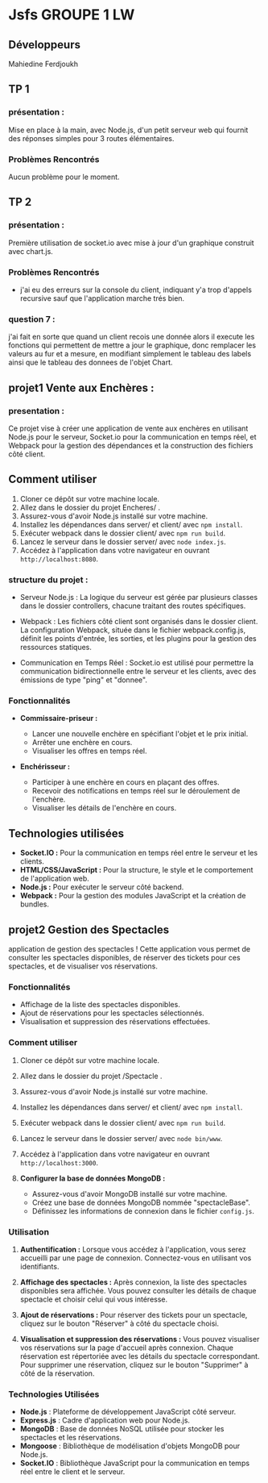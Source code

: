 # Jsfs GROUPE 1  LW

## Développeurs

Mahiedine Ferdjoukh



## TP 1

### présentation :

Mise en place à la main, avec Node.js, d'un petit serveur web qui fournit des réponses simples pour 3 routes élémentaires.


### Problèmes Rencontrés

Aucun problème pour le moment.


## TP 2

### présentation :

Première utilisation de socket.io avec mise à jour d'un graphique construit avec chart.js.


### Problèmes Rencontrés
- j'ai eu des erreurs sur la console du client, indiquant y'a trop d'appels recursive sauf que l'application marche trés bien.

### question 7 :  

j'ai fait en sorte que quand un client recois une donnée alors il execute les fonctions qui permettent de mettre a jour le graphique, donc remplacer les valeurs au fur et a mesure, en modifiant simplement le tableau des labels ainsi que le tableau des donnees de l'objet Chart.

## projet1 Vente aux Enchères :  

### presentation : 

Ce projet vise à créer une application de vente aux enchères en utilisant Node.js pour le serveur, Socket.io pour la communication en temps réel, et Webpack pour la gestion des dépendances et la construction des fichiers côté client.


## Comment utiliser

1. Cloner ce dépôt sur votre machine locale.
2. Allez dans le dossier du projet Encheres/ .
3. Assurez-vous d'avoir Node.js installé sur votre machine.
4. Installez les dépendances dans server/ et client/ avec `npm install`.
5. Exécuter webpack dans le dossier client/ avec `npm run build`.    
6. Lancez le serveur dans le dossier server/ avec `node index.js`.
7. Accédez à l'application dans votre navigateur en ouvrant `http://localhost:8080`.


### structure du projet : 

- Serveur Node.js : La logique du serveur est gérée par plusieurs classes dans le dossier controllers, chacune traitant des routes spécifiques.

- Webpack : Les fichiers côté client sont organisés dans le dossier client. La configuration Webpack, située dans le fichier webpack.config.js, définit les points d'entrée, les sorties, et les plugins pour la gestion des ressources statiques.

- Communication en Temps Réel : Socket.io est utilisé pour permettre la communication bidirectionnelle entre le serveur et les clients, avec des émissions de type "ping" et "donnee".

### Fonctionnalités

- **Commissaire-priseur :**
  - Lancer une nouvelle enchère en spécifiant l'objet et le prix initial.
  - Arrêter une enchère en cours.
  - Visualiser les offres en temps réel.

- **Enchérisseur :**
  - Participer à une enchère en cours en plaçant des offres.
  - Recevoir des notifications en temps réel sur le déroulement de l'enchère.
  - Visualiser les détails de l'enchère en cours.

## Technologies utilisées

- **Socket.IO :** Pour la communication en temps réel entre le serveur et les clients.
- **HTML/CSS/JavaScript :** Pour la structure, le style et le comportement de l'application web.
- **Node.js :** Pour exécuter le serveur côté backend.
- **Webpack :** Pour la gestion des modules JavaScript et la création de bundles.





## projet2 Gestion des Spectacles

application de gestion des spectacles ! Cette application vous permet de consulter les spectacles disponibles, de réserver des tickets pour ces spectacles, et de visualiser vos réservations.

### Fonctionnalités

- Affichage de la liste des spectacles disponibles.
- Ajout de réservations pour les spectacles sélectionnés.
- Visualisation et suppression des réservations effectuées.

### Comment utiliser

1. Cloner ce dépôt sur votre machine locale.
2. Allez dans le dossier du projet /Spectacle .
3. Assurez-vous d'avoir Node.js installé sur votre machine.
4. Installez les dépendances dans server/ et client/ avec `npm install`.
5. Exécuter webpack dans le dossier client/ avec `npm run build`.    
6. Lancez le serveur dans le dossier server/ avec `node bin/www`.
7. Accédez à l'application dans votre navigateur en ouvrant `http://localhost:3000`.



4. **Configurer la base de données MongoDB :**
   - Assurez-vous d'avoir MongoDB installé sur votre machine.
   - Créez une base de données MongoDB nommée "spectacleBase".
   - Définissez les informations de connexion dans le fichier `config.js`.


### Utilisation

1. **Authentification :** Lorsque vous accédez à l'application, vous serez accueilli par une page de connexion. Connectez-vous en utilisant vos identifiants.

2. **Affichage des spectacles :** Après connexion, la liste des spectacles disponibles sera affichée. Vous pouvez consulter les détails de chaque spectacle et choisir celui qui vous intéresse.

3. **Ajout de réservations :** Pour réserver des tickets pour un spectacle, cliquez sur le bouton "Réserver" à côté du spectacle choisi.


4. **Visualisation et suppression des réservations :** Vous pouvez visualiser vos réservations sur la page d'accueil après connexion. Chaque réservation est répertoriée avec les détails du spectacle correspondant. Pour supprimer une réservation, cliquez sur le bouton "Supprimer" à côté de la réservation.

### Technologies Utilisées

- **Node.js** : Plateforme de développement JavaScript côté serveur.
- **Express.js** : Cadre d'application web pour Node.js.
- **MongoDB** : Base de données NoSQL utilisée pour stocker les spectacles et les réservations.
- **Mongoose** : Bibliothèque de modélisation d'objets MongoDB pour Node.js.
- **Socket.IO** : Bibliothèque JavaScript pour la communication en temps réel entre le client et le serveur.









